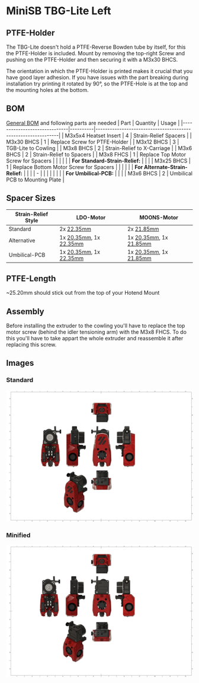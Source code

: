 # MiniSB TBG-Lite Left
## PTFE-Holder
The TBG-Lite doesn't hold a PTFE-Reverse Bowden tube by itself, for this the PTFE-Holder is included. Mount by removing the top-right Screw and pushing on the PTFE-Holder and then securing it with a M3x30 BHCS.

The orientation in which the PTFE-Holder is printed makes it crucial that you have good layer adhesion. If you have issues with the part breaking during installation try printing it rotated by 90°, so the PTFE-Hole is at the top and the mounting holes at the bottom.
## BOM
[General BOM](/README.md#general-bom) and following parts are needed
| Part                         | Quantity | Usage                                                        |
|------------------------------|----------|--------------------------------------------------------------|
| M3x5x4 Heatset Insert        | 4        | Strain-Relief Spacers                              |
| M3x30 BHCS | 1 | Replace Screw for PTFE-Holder |
| M3x12 BHCS                   | 3        | TGB-Lite to Cowling |
| M3x8 BHCS                    | 2        | Strain-Relief to X-Carriage                                  |
| M3x6 BHCS                    | 2        | Strain-Relief to Spacers                                     |
| M3x8 FHCS | 1 | Replace Top Motor Screw for Spacers |
|                              |          |                                                              |
| **For Standard-Strain-Relief:**  |          |                                                              |
| M3x25 BHCS                            |   1      |       Replace Bottom Motor Screw for Spacers                                                       |
|                              |          |                                                              |
| **For Alternate-Strain-Relief:** |          |                                                              |
| -                            |          |                                                              |
|                              |          |                                                              |
| **For Umbilical-PCB:**           |          |                                                              |
| M3x6 BHCS                    | 2        | Umbilical PCB to Mounting Plate                              |
## Spacer Sizes
| Strain-Relief Style | LDO-Motor | MOONS-Motor |
|---------|-----|-------|
| Standard | 2x [22.35mm](/Spacers/Octagon-STL/Octagon_Spacer_22.35mm.stl) | 2x [21.85mm](/Spacers/Octagon-STL/Octagon_Spacer_21.85mm.stl) |
| Alternative | 1x [20.35mm](/Spacers/Octagon-STL/Octagon_Spacer_20.35mm.stl), 1x [22.35mm](/Spacers/Octagon-STL/Octagon_Spacer_22.35mm.stl) | 1x [20.35mm](/Spacers/Octagon-STL/Octagon_Spacer_20.35mm.stl), 1x [21.85mm](/Spacers/Octagon-STL/Octagon_Spacer_21.85mm.stl) |
| Umbilical-PCB | 1x [20.35mm](/Spacers/Octagon-STL/Octagon_Spacer_20.35mm.stl), 1x [22.35mm](/Spacers/Octagon-STL/Octagon_Spacer_22.35mm.stl) | 1x [20.35mm](/Spacers/Octagon-STL/Octagon_Spacer_20.35mm.stl), 1x [21.85mm](/Spacers/Octagon-STL/Octagon_Spacer_21.85mm.stl) |
## PTFE-Length
~25.20mm should stick out from the top of your Hotend Mount
## Assembly
Before installing the extruder to the cowling you'll have to replace the top motor screw (behind the idler tensioning arm) with the M3x8 FHCS. To do this you'll have to take appart the whole extruder and reassemble it after replacing this screw.
## Images
### Standard
![Standard](images/TBG-Lite-Left_1.png)
### Minified
![Minified](images/TBG-Lite-Left-Minified_1.png)
